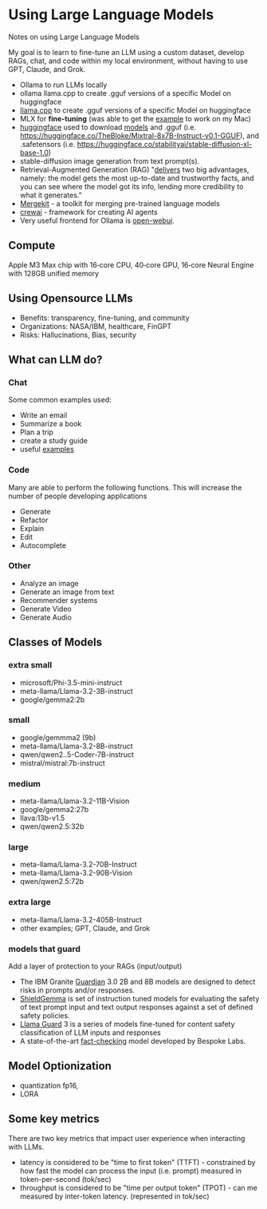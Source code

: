 # Using Large Language Models
Notes on using Large Language Models

My goal is to learn to fine-tune an LLM using a custom dataset, develop RAGs, chat, and code within my local environment, without having to use GPT, Claude, and Grok.

- Ollama to run LLMs locally
- ollama llama.cpp to create .gguf versions of a specific Model on huggingface
- [llama.cpp](https://github.com/ggerganov/llama.cpp) to create .gguf versions of a specific Model on huggingface
- MLX for **fine-tuning** (was able to get the [example](https://github.com/ml-explore/mlx-examples/tree/main/lora) to work on my Mac)
- [huggingface](https://huggingface.co/) used to download [models](https://huggingface.co/models) and .gguf (i.e. https://huggingface.co/TheBloke/Mixtral-8x7B-Instruct-v0.1-GGUF), and .safetensors (i.e. https://huggingface.co/stabilityai/stable-diffusion-xl-base-1.0)
- stable-diffusion image generation from text prompt(s).
- Retrieval-Augmented Generation (RAG) "[delivers](https://www.youtube.com/watch?v=T-D1OfcDW1M) two big advantages, namely: the model gets the most up-to-date and trustworthy facts, and you can see where the model got its info, lending more credibility to what it generates."
- [Mergekit](https://github.com/arcee-ai/mergekit/tree/main) - a toolkit for merging pre-trained language models
- [crewai](https://docs.crewai.com/) - framework for creating AI agents
- Very useful frontend for Ollama is [open-webui](https://github.com/open-webui/open-webui).

## Compute

Apple M3 Max chip with 16‑core CPU, 40‑core GPU, 16‑core Neural Engine with 128GB unified memory

## Using Opensource LLMs

- Benefits: transparency, fine-tuning, and community
- Organizations: NASA/IBM, healthcare, FinGPT
- Risks: Hallucinations, Bias, security

## What can LLM do?

### Chat
Some common examples used:

- Write an email
- Summarize a book
- Plan a trip
- create a study guide
- useful [examples](https://github.com/danielmiessler/fabric/tree/main/patterns)

### Code

Many are able to perform the following functions. This will increase the number of people developing applications

- Generate
- Refactor
- Explain
- Edit
- Autocomplete

### Other
- Analyze an image
- Generate an image from text
- Recommender systems
- Generate Video
- Generate Audio

## Classes of Models

### extra small
- microsoft/Phi-3.5-mini-instruct
- meta-llama/Llama-3.2-3B-instruct
- google/gemma2:2b

### small
- google/gemmma2 (9b)
- meta-llama/Llama-3.2-8B-instruct
- qwen/qwen2..5-Coder-7B-instruct
- mistral/mistral:7b-instruct

### medium
- meta-llama/Llama-3.2-11B-Vision
- google/gemma2:27b
- llava:13b-v1.5
- qwen/qwen2.5:32b

### large
- meta-llama/Llama-3.2-70B-Instruct
- meta-llama/Llama-3.2-90B-Vision
- qwen/qwen2.5:72b

### extra large
- meta-llama/Llama-3.2-405B-Instruct
- other examples; GPT, Claude, and Grok

### models that guard

Add a layer of protection to your RAGs (input/output)

- The IBM Granite [Guardian](https://ollama.com/library/granite3-guardian) 3.0 2B and 8B models are designed to detect risks in prompts and/or responses.
- [ShieldGemma](https://ollama.com/library/shieldgemma) is set of instruction tuned models for evaluating the safety of text prompt input and text output responses against a set of defined safety policies.
- [Llama Guard](https://ollama.com/library/llama-guard3) 3 is a series of models fine-tuned for content safety classification of LLM inputs and responses
- A state-of-the-art [fact-checking](https://ollama.com/library/bespoke-minicheck) model developed by Bespoke Labs.

## Model Optionization
- quantization fp16, 
- LORA

## Some key metrics

There are two key metrics that impact user experience when interacting with LLMs. 

- latency is considered to be "time to first token" (TTFT) - constrained by how fast the model can process the input (i.e. prompt) measured in token-per-second (tok/sec)
- throughput is considered to be "time per output token" (TPOT) - can me measured by inter-token latency. (represented in tok/sec)